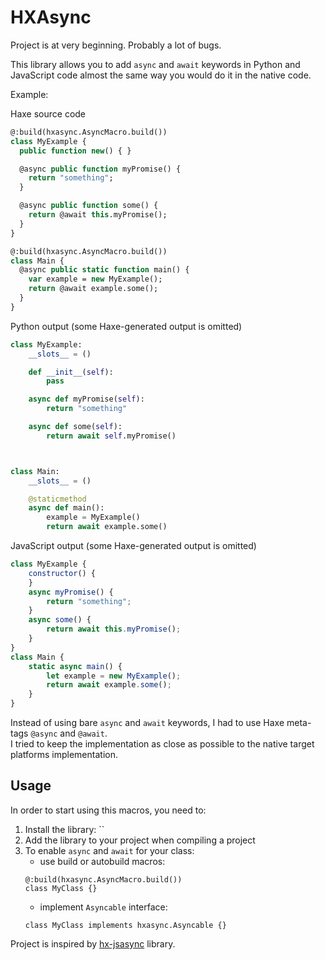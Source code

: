 # HXAsync

Project is at very beginning. Probably a lot of bugs.

This library allows you to add `async` and `await` keywords in Python and JavaScript code almost the same way you would do it in the native code.

Example:  

Haxe source code

```haxe
@:build(hxasync.AsyncMacro.build())
class MyExample {
  public function new() { }

  @async public function myPromise() {
    return "something";
  }

  @async public function some() {
    return @await this.myPromise();
  }
}

@:build(hxasync.AsyncMacro.build())
class Main {
  @async public static function main() {
    var example = new MyExample();
    return @await example.some();
  }
}
```

Python output (some Haxe-generated output is omitted)
```python
class MyExample:
    __slots__ = ()

    def __init__(self):
        pass

    async def myPromise(self):
        return "something"

    async def some(self):
        return await self.myPromise()



class Main:
    __slots__ = ()

    @staticmethod
    async def main():
        example = MyExample()
        return await example.some()
```

JavaScript output (some Haxe-generated output is omitted)
```js
class MyExample {
	constructor() {
	}
	async myPromise() {
		return "something";
	}
	async some() {
		return await this.myPromise();
	}
}
class Main {
	static async main() {
		let example = new MyExample();
		return await example.some();
	}
}
```

Instead of using bare `async` and `await` keywords, I had to use Haxe meta-tags `@async` and `@await`.  
I tried to keep the implementation as close as possible to the native target platforms implementation.


## Usage

In order to start using this macros, you need to:
1. Install the library: ``
2. Add the library to your project when compiling a project
3. To enable `async` and `await` for your class:
   - use build or autobuild macros: 
   ```
   @:build(hxasync.AsyncMacro.build())
   class MyClass {}
   ```
   - implement `Asyncable` interface: 
   ```
   class MyClass implements hxasync.Asyncable {}
   ```

Project is inspired by [hx-jsasync](https://github.com/basro/hx-jsasync) library.  
